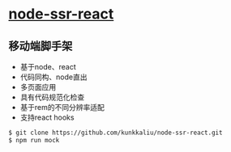 # [node-ssr-react](https://github.com/kunkkaliu/node-ssr-react)


## 移动端脚手架

- 基于node、react
- 代码同构、node直出
- 多页面应用
- 具有代码规范化检查
- 基于rem的不同分辨率适配
- 支持react hooks

```sh
$ git clone https://github.com/kunkkaliu/node-ssr-react.git
$ npm run mock
```